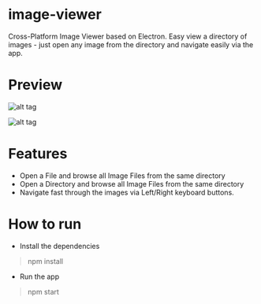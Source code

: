 # image-viewer

Cross-Platform Image Viewer based on Electron. Easy view a directory of images - just open any image from the directory and navigate easily via the app.

# Preview

![alt tag](http://i.imgur.com/0KY8T71.png)

![alt tag](http://i.imgur.com/oBEfvA5.png)

# Features

- Open a File and browse all Image Files from the same directory
- Open a Directory and browse all Image Files from the same directory
- Navigate fast through the images via Left/Right keyboard buttons.

# How to run

- Install the dependencies

> npm install

- Run the app

> npm start
